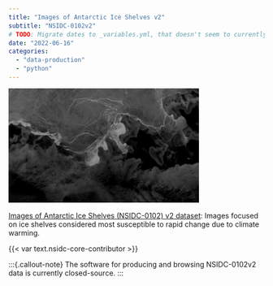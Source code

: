 ```yaml
---
title: "Images of Antarctic Ice Shelves v2"
subtitle: "NSIDC-0102v2"
# TODO: Migrate dates to _variables.yml, that doesn't seem to currently be supported.
date: "2022-06-16"
categories:
  - "data-production"
  - "python"
---
```


![Reduced-size MODIS image of Bryan Coast, 2017-06-24. NSIDC-0102](br_bryan_2017205_2010_modis_ch32.png)

[Images of Antarctic Ice Shelves (NSIDC-0102) v2 dataset](https://nsidc.org/data/nsidc-0102/versions/2):
Images focused on ice shelves considered most susceptible to rapid change due to climate
warming.

{{< var text.nsidc-core-contributor >}}

:::{.callout-note}
The software for producing and browsing NSIDC-0102v2 data is currently closed-source.
:::
